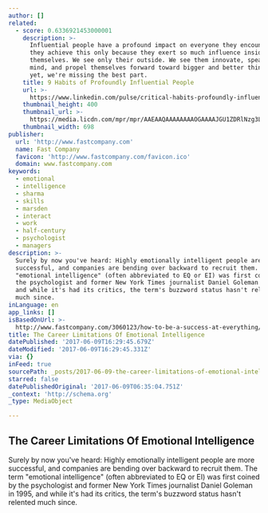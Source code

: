 ```yaml
---
author: []
related:
  - score: 0.6336921453000001
    description: >-
      Influential people have a profound impact on everyone they encounter. Yet,
      they achieve this only because they exert so much influence inside, on
      themselves. We see only their outside. We see them innovate, speak their
      mind, and propel themselves forward toward bigger and better things. And,
      yet, we're missing the best part.
    title: 9 Habits of Profoundly Influential People
    url: >-
      https://www.linkedin.com/pulse/critical-habits-profoundly-influential-people-dr-travis-bradberry
    thumbnail_height: 400
    thumbnail_url: >-
      https://media.licdn.com/mpr/mpr/AAEAAQAAAAAAAAOGAAAAJGU1ZDRlNzg3LTkxMzYtNGIzOC1iNjEwLTk0ZmI5MzFlYzljOQ.jpg
    thumbnail_width: 698
publisher:
  url: 'http://www.fastcompany.com'
  name: Fast Company
  favicon: 'http://www.fastcompany.com/favicon.ico'
  domain: www.fastcompany.com
keywords:
  - emotional
  - intelligence
  - sharma
  - skills
  - marsden
  - interact
  - work
  - half-century
  - psychologist
  - managers
description: >-
  Surely by now you've heard: Highly emotionally intelligent people are more
  successful, and companies are bending over backward to recruit them. The term
  "emotional intelligence" (often abbreviated to EQ or EI) was first coined by
  the psychologist and former New York Times journalist Daniel Goleman in 1995,
  and while it's had its critics, the term's buzzword status hasn't relented
  much since.
inLanguage: en
app_links: []
isBasedOnUrl: >-
  http://www.fastcompany.com/3060123/how-to-be-a-success-at-everything/the-career-limitations-of-emotional-intelligence?partner=rss#/web/sources/806307389
title: The Career Limitations Of Emotional Intelligence
datePublished: '2017-06-09T16:29:45.679Z'
dateModified: '2017-06-09T16:29:45.331Z'
via: {}
inFeed: true
sourcePath: _posts/2017-06-09-the-career-limitations-of-emotional-intelligence.md
starred: false
datePublishedOriginal: '2017-06-09T06:35:04.751Z'
_context: 'http://schema.org'
_type: MediaObject

---
```

<article style=""><h1>The Career Limitations Of Emotional Intelligence</h1><p>Surely by now you've heard: Highly emotionally intelligent people are more successful, and companies are bending over backward to recruit them. The term "emotional intelligence" (often abbreviated to EQ or EI) was first coined by the psychologist and former New York Times journalist Daniel Goleman in 1995, and while it's had its critics, the term's buzzword status hasn't relented much since.</p></article>